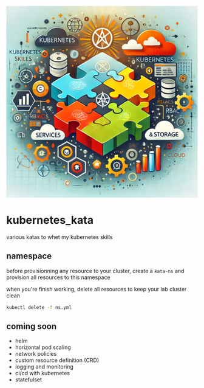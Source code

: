 ![Kubernetes Image](kubernetes.webp)

# kubernetes_kata

various katas to whet my kubernetes skills

## namespace

before provisionning any resource to your cluster, create a `kata-ns` and
provision all resources to this namespace

when you're finish working, delete all resources to keep your lab cluster clean

```bash
kubectl delete -f ns.yml
```

## coming soon

- helm
- horizontal pod scaling
- network policies
- custom resource definition (CRD)
- logging and monitoring
- ci/cd with kubernetes
- statefulset
